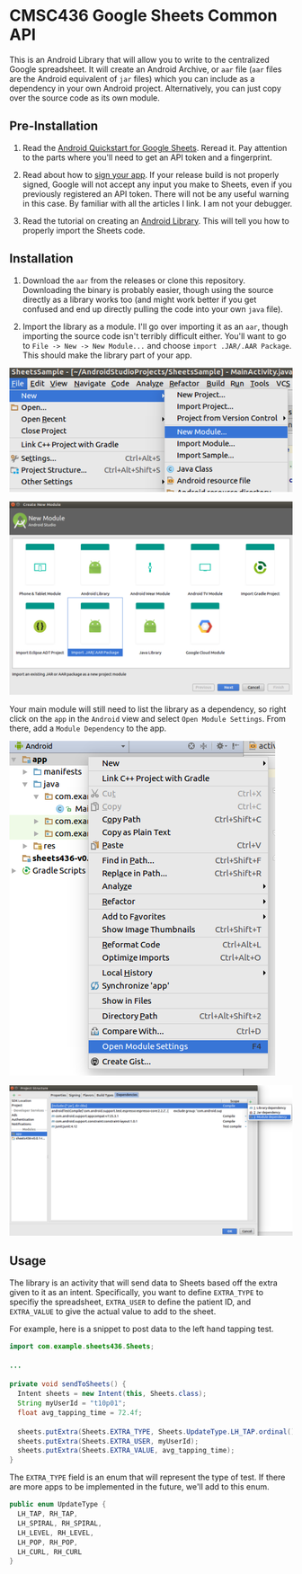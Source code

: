 # CMSC436 Google Sheets Common API

This is an Android Library that will allow you to write to the centralized
Google spreadsheet. It will create an Android Archive, or `aar` file (`aar`
files are the Android equivalent of `jar` files) which you can include as a
dependency in your own Android project. Alternatively, you can just copy over
the source code as its own module.

## Pre-Installation

1. Read the [Android Quickstart for Google Sheets][quickstart]. Reread it. Pay
attention to the parts where you'll need to get an API token and a fingerprint.

2. Read about how to [sign your app][signing]. If your release build is not
properly signed, Google will not accept any input you make to Sheets, even if
you previously registered an API token. There will not be any useful warning in
this case. By familiar with all the articles I link. I am not your debugger.

3. Read the tutorial on creating an [Android Library][library]. This will tell
you how to properly import the Sheets code.

## Installation

1. Download the `aar` from the releases or clone this repository. Downloading
the binary is probably easier, though using the source directly as a library
works too (and might work better if you get confused and end up directly pulling
the code into your own `java` file).

2. Import the library as a module. I'll go over importing it as an `aar`, though
importing the source code isn't terribly difficult either. You'll want to go to
`File -> New -> New Module...` and choose `import .JAR/.AAR Package`. This
should make the library part of your app.

![New Module](images/new_module.png)

![Import Package](images/import_package.png)

Your main module will still need to
list the library as a dependency, so right click on the `app` in the `Android`
view and select `Open Module Settings`. From there, add a `Module Dependency` to
the app.

![Module Settings](images/module_settings.png)

![Module Dependency](images/module_dependency.png)


## Usage

The library is an activity that will send data to Sheets based off the extra
given to it as an intent. Specifically, you want to define `EXTRA_TYPE` to
specifiy the spreadsheet, `EXTRA_USER` to define the patient ID, and
`EXTRA_VALUE` to give the actual value to add to the sheet.

For example, here is a snippet to post data to the left hand tapping test.

```java
import com.example.sheets436.Sheets;

...

private void sendToSheets() {
  Intent sheets = new Intent(this, Sheets.class);
  String myUserId = "t10p01";
  float avg_tapping_time = 72.4f;

  sheets.putExtra(Sheets.EXTRA_TYPE, Sheets.UpdateType.LH_TAP.ordinal());
  sheets.putExtra(Sheets.EXTRA_USER, myUserId);
  sheets.putExtra(Sheets.EXTRA_VALUE, avg_tapping_time);
}
```

The `EXTRA_TYPE` field is an enum that will represent the type of test. If there
are more apps to be implemented in the future, we'll add to this enum.

```java
public enum UpdateType {
  LH_TAP, RH_TAP,
  LH_SPIRAL, RH_SPIRAL,
  LH_LEVEL, RH_LEVEL,
  LH_POP, RH_POP,
  LH_CURL, RH_CURL
}
```

[quickstart]: <http://stackoverflow.com/questions/4823468/store-comments-in-markdown-syntax>
[signing]: <https://developer.android.com/studio/publish/app-signing.html>
[library]: <https://developer.android.com/studio/projects/android-library.html>
